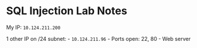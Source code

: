 # SQL Injection Lab Notes

My IP: `10.124.211.200`

1 other IP on /24 subnet:
	- `10.124.211.96`
		- Ports open: 22, 80
		- Web server